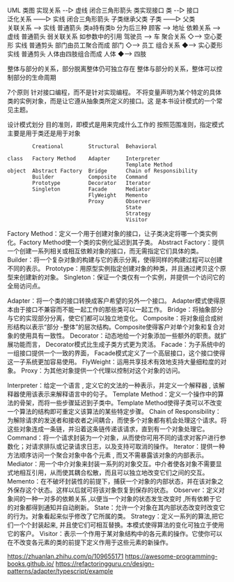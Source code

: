 UML 类图
实现关系 --▷   虚线 闭合三角形箭头     类实现接口                类 --▷ 接口  
泛化关系 ——▷   实线 闭合三角形箭头     子类继承父类              子类 ——▷ 父类  
关联关系 -->   实线 普通箭头          类a持有类b 分为后三种      顾客 --> 地址
依赖关系 ——>   虚线 普通箭头          弱关联关系 如参数中的引用   驾驶员 ——> 车
聚合关系 ◇——>  空心菱形 实线 普通剪头  部门由员工聚合而成         部门 ◇——> 员工
组合关系 ◆——>  实心菱形 实线 普通剪头  人体由四肢组合而成         人体 ◆——> 四肢

整体与部分的关系，部分脱离整体仍可独立存在
整体与部分的关系，整体可以控制部分的生命周期 

7个原则
针对接口编程，而不是针对实现编程。
不将变量声明为某个特定的具体类的实例对象，而是让它遵从抽象类所定义的接口。这
是本书设计模式的一个常见主题。

设计模式划分
    目的准则，即模式是用来完成什么工作的
    按照范围准则，指定模式主要是用于类还是用于对象  
                            
            Creational        Structural  Behavioral
                                          
    class   Factory Method    Adapter     Interpreter
                                          Template Method
    object  Abstract Factory  Bridge      Chain of Responsibility
            Builder           Composite   Command
            Prototype         Decorator   Iterator
            Singleton         Facade      Mediator
                              FlyWeight   Memento
                              Proxy       Observer
                                          State
                                          Strategy
                                          Visitor

Factory Method：定义一个用于创建对象的接口，让子类决定将哪一个类实例化。Factory Method使一个类的实例化延迟到其子类。
Abstract Factory：提供一个创建一系列相关或相互依赖对象的接口，而无需指定它们具体的类。
Builder：将一个复杂对象的构建与它的表示分离，使得同样的构建过程可以创建不同的表示。
Prototype：用原型实例指定创建对象的种类，并且通过拷贝这个原型来创建新的对象。
Singleton：保证一个类仅有一个实例，并提供一个访问它的全局访问点。

Adapter：将一个类的接口转换成客户希望的另外一个接口。 Adapter模式使得原本由于接口不兼容而不能一起工作的那些类可以一起工作。
Bridge：将抽象部分与它的实现部分分离，使它们都可以独立地变化。
Composite：将对象组合成树形结构以表示“部分 -整体”的层次结构。Composite使得客户对单个对象和复合对象的使用具有一致性。
Decorator：动态地给一个对象添加一些额外的职责。就扩展功能而言， Decorator模式比生成子类方式更为灵活。
Facade：为子系统中的一组接口提供一个一致的界面， Facade模式定义了一个高层接口，这个接口使得这一子系统更加容易使用。
FlyWeight：运用共享技术有效地支持大量细粒度的对象。
Proxy：为其他对象提供一个代理以控制对这个对象的访问。

Interpreter：给定一个语言 , 定义它的文法的一种表示，并定义一个解释器 , 该解释器使用该表示来解释语言中的句子。
Template Method：定义一个操作中的算法的骨架，而将一些步骤延迟到子类中。Template Method使得子类可以不改变一个算法的结构即可重定义该算法的某些特定步骤。
Chain of Responsibility：为解除请求的发送者和接收者之间耦合，而使多个对象都有机会处理这个请求。将这些对象连成一条链，并沿着这条链传递该请求，直到有一个对象处理它。
Command：将一个请求封装为一个对象，从而使你可用不同的请求对客户进行参数化；对请求排队或记录请求日志，以及支持可取消的操作。
Iterator：提供一种方法顺序访问一个聚合对象中各个元素 , 而又不需暴露该对象的内部表示。
Mediator：用一个中介对象来封装一系列的对象交互。中介者使各对象不需要显式地相互引用，从而使其耦合松散，而且可以独立地改变它们之间的交互。
Memento：在不破坏封装性的前提下，捕获一个对象的内部状态，并在该对象之外保存这个状态。这样以后就可将该对象恢复到保存的状态。
Observer：定义对象间的一种一对多的依赖关系 ,以便当一个对象的状态发生改变时 ,所有依赖于它的对象都得到通知并自动刷新。
State：允许一个对象在其内部状态改变时改变它的行为。对象看起来似乎修改了它所属的类。
Strategy：定义一系列的算法,把它们一个个封装起来, 并且使它们可相互替换。本模式使得算法的变化可独立于使用它的客户。
Visitor：表示一个作用于某对象结构中的各元素的操作。它使你可以在不改变各元素的类的前提下定义作用于这些元素的新操作。

https://zhuanlan.zhihu.com/p/109655171
https://awesome-programming-books.github.io/
https://refactoringguru.cn/design-patterns/adapter/typescript/example
